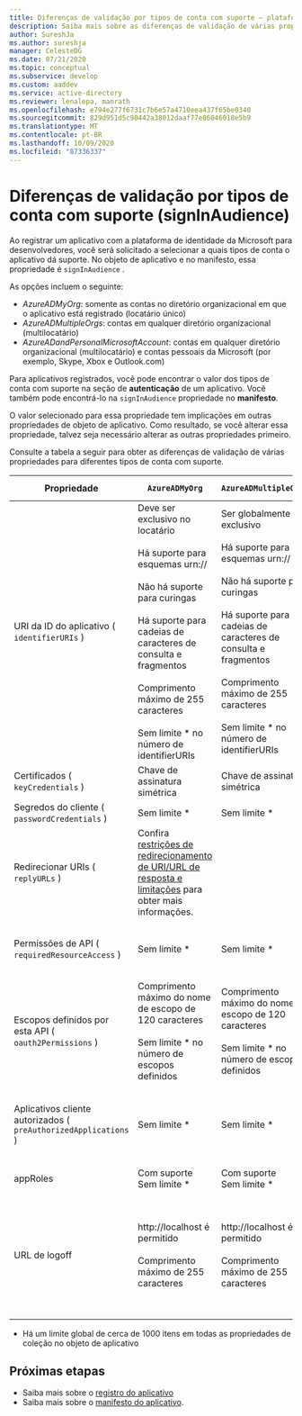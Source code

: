 ```yaml
---
title: Diferenças de validação por tipos de conta com suporte – plataforma de identidade da Microsoft | Azure
description: Saiba mais sobre as diferenças de validação de várias propriedades para diferentes tipos de conta com suporte ao registrar seu aplicativo com a plataforma de identidade da Microsoft.
author: SureshJa
ms.author: sureshja
manager: CelesteDG
ms.date: 07/21/2020
ms.topic: conceptual
ms.subservice: develop
ms.custom: aaddev
ms.service: active-directory
ms.reviewer: lenalepa, manrath
ms.openlocfilehash: e794e277f6731c7b6e57a4710eea437f65be0340
ms.sourcegitcommit: 829d951d5c90442a38012daaf77e86046018e5b9
ms.translationtype: MT
ms.contentlocale: pt-BR
ms.lasthandoff: 10/09/2020
ms.locfileid: "87336337"
---
```

# <a name="validation-differences-by-supported-account-types-signinaudience"></a>Diferenças de validação por tipos de conta com suporte (signInAudience)

Ao registrar um aplicativo com a plataforma de identidade da Microsoft para desenvolvedores, você será solicitado a selecionar a quais tipos de conta o aplicativo dá suporte. No objeto de aplicativo e no manifesto, essa propriedade é `signInAudience` .

As opções incluem o seguinte:

- *AzureADMyOrg*: somente as contas no diretório organizacional em que o aplicativo está registrado (locatário único)
- *AzureADMultipleOrgs*: contas em qualquer diretório organizacional (multilocatário)
- *AzureADandPersonalMicrosoftAccount*: contas em qualquer diretório organizacional (multilocatário) e contas pessoais da Microsoft (por exemplo, Skype, Xbox e Outlook.com)

Para aplicativos registrados, você pode encontrar o valor dos tipos de conta com suporte na seção de **autenticação** de um aplicativo. Você também pode encontrá-lo na `signInAudience` propriedade no **manifesto**.

O valor selecionado para essa propriedade tem implicações em outras propriedades de objeto de aplicativo. Como resultado, se você alterar essa propriedade, talvez seja necessário alterar as outras propriedades primeiro.

Consulte a tabela a seguir para obter as diferenças de validação de várias propriedades para diferentes tipos de conta com suporte.

| Propriedade | `AzureADMyOrg` | `AzureADMultipleOrgs` | `AzureADandPersonalMicrosoftAccount` e `PersonalMicrosoftAccount` |
|--------------|---------------|----------------|----------------|
| URI da ID do aplicativo ( `identifierURIs` )  | Deve ser exclusivo no locatário <br><br> Há suporte para esquemas urn:// <br><br> Não há suporte para curingas <br><br> Há suporte para cadeias de caracteres de consulta e fragmentos <br><br> Comprimento máximo de 255 caracteres <br><br> Sem limite * no número de identifierURIs  | Ser globalmente exclusivo <br><br> Há suporte para esquemas urn:// <br><br> Não há suporte para curingas <br><br> Há suporte para cadeias de caracteres de consulta e fragmentos <br><br> Comprimento máximo de 255 caracteres <br><br> Sem limite * no número de identifierURIs | Ser globalmente exclusivo <br><br> Não há suporte para esquemas urn:// <br><br> Não há suporte para curingas, fragmentos e cadeias de consulta <br><br> Comprimento máximo de 120 caracteres <br><br> Máximo de 50 identifierURIs |
| Certificados ( `keyCredentials` ) | Chave de assinatura simétrica | Chave de assinatura simétrica | Criptografia e chave de assinatura assimétrica | 
| Segredos do cliente ( `passwordCredentials` ) | Sem limite * | Sem limite * | Se liveSDK estiver habilitado: máximo de 2 segredos de cliente | 
| Redirecionar URIs ( `replyURLs` ) | Confira [restrições de redirecionamento de URI/URL de resposta e limitações](reply-url.md) para obter mais informações. | | | 
| Permissões de API ( `requiredResourceAccess` ) | Sem limite * | Sem limite * | Máximo de 50 recursos por aplicativo e 30 permissões por recurso (por exemplo, Microsoft Graph). Limite total de 200 por aplicativo (recursos x permissões). | 
| Escopos definidos por esta API ( `oauth2Permissions` ) | Comprimento máximo do nome de escopo de 120 caracteres <br><br> Sem limite * no número de escopos definidos | Comprimento máximo do nome de escopo de 120 caracteres <br><br> Sem limite * no número de escopos definidos |  Comprimento máximo do nome de escopo de 40 caracteres <br><br> Máximo de 100 escopos definidos | 
| Aplicativos cliente autorizados ( `preAuthorizedApplications` ) | Sem limite * | Sem limite * | Máximo total de 500 <br><br> Máximo de 100 aplicativos cliente definidos <br><br> Máximo de 30 escopos definidos por cliente | 
| appRoles | Com suporte <br> Sem limite * | Com suporte <br> Sem limite * | Sem suporte | 
| URL de logoff | http://localhost é permitido <br><br> Comprimento máximo de 255 caracteres | http://localhost é permitido <br><br> Comprimento máximo de 255 caracteres | <br><br> https://localhost é permitido, http://localhost falha para MSA <br><br> Comprimento máximo de 255 caracteres <br><br> O esquema HTTP não é permitido <br><br> Não há suporte para curingas | 

* Há um limite global de cerca de 1000 itens em todas as propriedades de coleção no objeto de aplicativo

## <a name="next-steps"></a>Próximas etapas

- Saiba mais sobre o [registro do aplicativo](app-objects-and-service-principals.md)
- Saiba mais sobre o [manifesto do aplicativo](reference-app-manifest.md).
